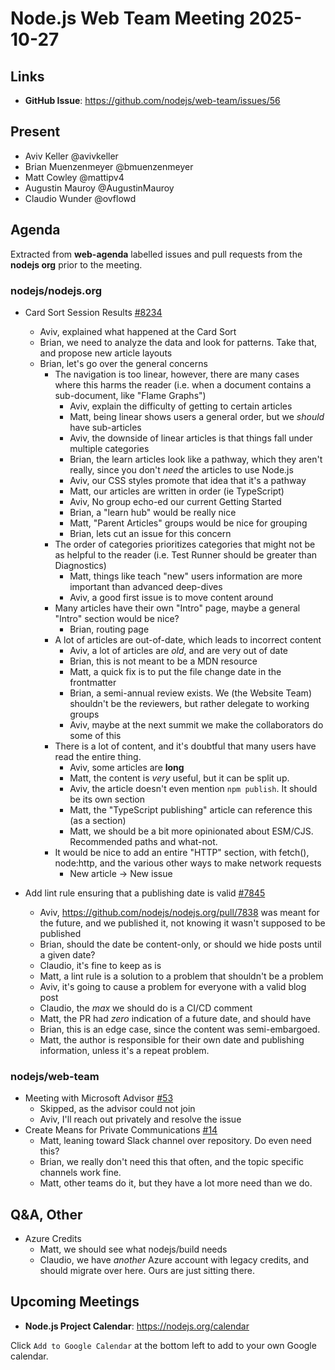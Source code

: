 # Node.js Web Team Meeting 2025-10-27

## Links

- **GitHub Issue**: https://github.com/nodejs/web-team/issues/56

## Present

- Aviv Keller @avivkeller
- Brian Muenzenmeyer @bmuenzenmeyer
- Matt Cowley @mattipv4
- Augustin Mauroy @AugustinMauroy
- Claudio Wunder @ovflowd

## Agenda

Extracted from **web-agenda** labelled issues and pull requests from the **nodejs org** prior to the meeting.

### nodejs/nodejs.org

* Card Sort Session Results [#8234](https://github.com/nodejs/nodejs.org/issues/8234)
    * Aviv, explained what happened at the Card Sort
    * Brian, we need to analyze the data and look for patterns. Take that, and propose new article layouts
    * Brian, let's go over the general concerns
        * The navigation is too linear, however, there are many cases where this harms the reader (i.e. when a document contains a sub-document, like "Flame Graphs")
            * Aviv, explain the difficulty of getting to certain articles
            * Matt, being linear shows users a general order, but we _should_ have sub-articles
            * Aviv, the downside of linear articles is that things fall under multiple categories
            * Brian, the learn articles look like a pathway, which they aren't really, since you don't *need* the articles to use Node.js
            * Aviv, our CSS styles promote that idea that it's a pathway
            * Matt, our articles are written in order (ie TypeScript)
            * Aviv, No group echo-ed our current Getting Started
            * Brian, a "learn hub" would be really nice
            * Matt, "Parent Articles" groups would be nice for grouping
            * Brian, lets cut an issue for this concern 
        *  The order of categories prioritizes categories that might not be as helpful to the reader (i.e. Test Runner should be greater than Diagnostics)
            * Matt, things like teach "new" users information are more important than advanced deep-dives
            * Aviv, a good first issue is to move content around
        * Many articles have their own "Intro" page, maybe a general "Intro" section would be nice?
            * Brian, routing page
        * A lot of articles are out-of-date, which leads to incorrect content
            * Aviv, a lot of articles are *old*, and are very out of date
            * Brian, this is not meant to be a MDN resource
            * Matt, a quick fix is to put the file change date in the frontmatter
            * Brian, a semi-annual review exists. We (the Website Team) shouldn't be the reviewers, but rather delegate to working groups
            * Aviv, maybe at the next summit we make the collaborators do some of this
        * There is a lot of content, and it's doubtful that many users have read the entire thing.
            * Aviv, some articles are **long**
            * Matt, the content is _very_ useful, but it can be split up.
            * Aviv, the article doesn't even mention `npm publish`. It should be its own section
            * Matt, the "TypeScript publishing" article can reference this (as a section)
            * Matt, we should be a bit more opinionated about ESM/CJS. Recommended paths and what-not.
        * It would be nice to add an entire "HTTP" section, with fetch(), node:http, and the various other ways to make network requests
            * New article -> New issue
  

* Add lint rule ensuring that a publishing date is valid [#7845](https://github.com/nodejs/nodejs.org/issues/7845)
    * Aviv, https://github.com/nodejs/nodejs.org/pull/7838 was meant for the future, and we published it, not knowing it wasn't supposed to be published
    * Brian, should the date be content-only, or should we hide posts until a given date?
    * Claudio, it's fine to keep as is
    * Matt, a lint rule is a solution to a problem that shouldn't be a problem
    * Aviv, it's going to cause a problem for everyone with a valid blog post
    * Claudio, the _max_ we should do is a CI/CD comment
    * Matt, the PR had _zero_ indication of a future date, and should have
    * Brian, this is an edge case, since the content was semi-embargoed.
    * Matt, the author is responsible for their own date and publishing information, unless it's a repeat problem.

### nodejs/web-team

* Meeting with Microsoft Advisor [#53](https://github.com/nodejs/web-team/issues/53)
    * Skipped, as the advisor could not join
    * Aviv, I'll reach out privately and resolve the issue
* Create Means for Private Communications [#14](https://github.com/nodejs/web-team/issues/14)
    * Matt, leaning toward Slack channel over repository. Do even need this?
    * Brian, we really don't need this that often, and the topic specific channels work fine.
    * Matt, other teams do it, but they have a lot more need than we do.

## Q&A, Other

* Azure Credits
    * Matt, we should see what nodejs/build needs
    * Claudio, we have _another_ Azure account with legacy credits, and should migrate over here. Ours are just sitting there.

## Upcoming Meetings

* **Node.js Project Calendar**: <https://nodejs.org/calendar>

Click `Add to Google Calendar` at the bottom left to add to your own Google calendar.
